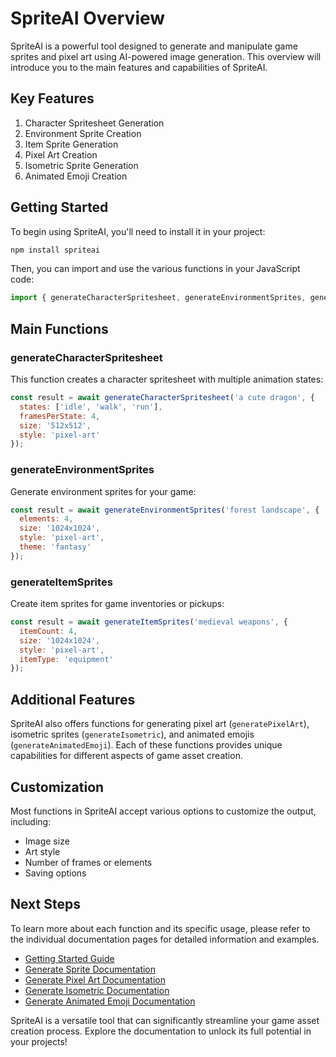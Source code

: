 # SpriteAI Overview

SpriteAI is a powerful tool designed to generate and manipulate game sprites and pixel art using AI-powered image generation. This overview will introduce you to the main features and capabilities of SpriteAI.

## Key Features

1. Character Spritesheet Generation
2. Environment Sprite Creation
3. Item Sprite Generation
4. Pixel Art Creation
5. Isometric Sprite Generation
6. Animated Emoji Creation

## Getting Started

To begin using SpriteAI, you'll need to install it in your project:

```bash
npm install spriteai
```

Then, you can import and use the various functions in your JavaScript code:

```javascript
import { generateCharacterSpritesheet, generateEnvironmentSprites, generateItemSprites } from 'spriteai';
```

## Main Functions

### generateCharacterSpritesheet

This function creates a character spritesheet with multiple animation states:

```javascript
const result = await generateCharacterSpritesheet('a cute dragon', {
  states: ['idle', 'walk', 'run'],
  framesPerState: 4,
  size: '512x512',
  style: 'pixel-art'
});
```

### generateEnvironmentSprites

Generate environment sprites for your game:

```javascript
const result = await generateEnvironmentSprites('forest landscape', {
  elements: 4,
  size: '1024x1024',
  style: 'pixel-art',
  theme: 'fantasy'
});
```

### generateItemSprites

Create item sprites for game inventories or pickups:

```javascript
const result = await generateItemSprites('medieval weapons', {
  itemCount: 4,
  size: '1024x1024',
  style: 'pixel-art',
  itemType: 'equipment'
});
```

## Additional Features

SpriteAI also offers functions for generating pixel art (`generatePixelArt`), isometric sprites (`generateIsometric`), and animated emojis (`generateAnimatedEmoji`). Each of these functions provides unique capabilities for different aspects of game asset creation.

## Customization

Most functions in SpriteAI accept various options to customize the output, including:

- Image size
- Art style
- Number of frames or elements
- Saving options

## Next Steps

To learn more about each function and its specific usage, please refer to the individual documentation pages for detailed information and examples.

- [Getting Started Guide](getting-started.md)
- [Generate Sprite Documentation](generateSprite.md)
- [Generate Pixel Art Documentation](generatePixelArt.md)
- [Generate Isometric Documentation](generateIsometric.md)
- [Generate Animated Emoji Documentation](generateAnimatedEmoji.md)

SpriteAI is a versatile tool that can significantly streamline your game asset creation process. Explore the documentation to unlock its full potential in your projects!